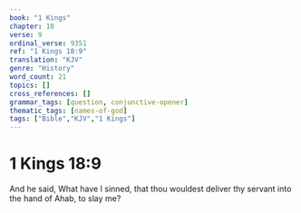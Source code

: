 ```yaml
---
book: "1 Kings"
chapter: 18
verse: 9
ordinal_verse: 9351
ref: "1 Kings 18:9"
translation: "KJV"
genre: "History"
word_count: 21
topics: []
cross_references: []
grammar_tags: [question, conjunctive-opener]
thematic_tags: [names-of-god]
tags: ["Bible","KJV","1 Kings"]
---
```


# 1 Kings 18:9

And he said, What have I sinned, that thou wouldest deliver thy servant into the hand of Ahab, to slay me?

